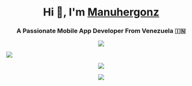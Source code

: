 
<h1 align="center">Hi 👋, I'm <a href="https://100rabhcsmc.github.io/Me.io/" target="blank"> 
Manuhergonz</a></h1>
<h3 align="center">A Passionate Mobile App Developer From Venezuela &#127470;&#127475</h3>





<p align="center">
  <a href="https://skillicons.dev">
    <img src="https://skillicons.dev/icons?i=html,css,git,java,idea" />
  </a>
</p>






<img src=https://upload.wikimedia.org/wikipedia/commons/1/1e/SITIO-EN-CONSTRUCCION.jpg  />


<p align="center">
  <a href="https://www.instagram.com/">
    <img src="https://skillicons.dev/icons?i=instagram" />
  </a>
</p>
<p align="center">
  <a href="https://www.instagram.com/">
    <img src="https://skillicons.dev/icons?i=discord" />
  </a>
</p>
